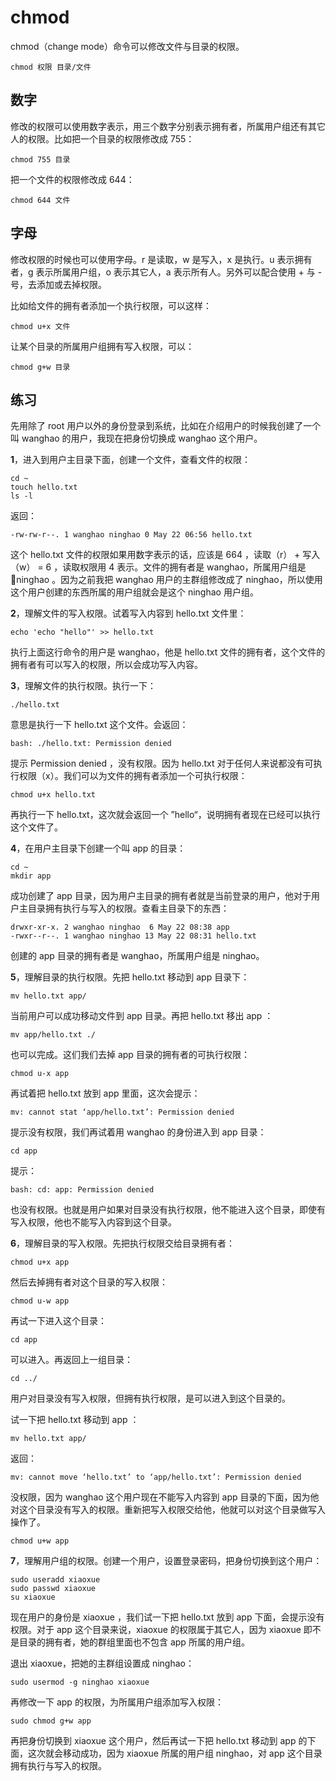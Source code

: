 # chmod

chmod（change mode）命令可以修改文件与目录的权限。

```
chmod 权限 目录/文件
```

## 数字

修改的权限可以使用数字表示，用三个数字分别表示拥有者，所属用户组还有其它人的权限。比如把一个目录的权限修改成 755：

```
chmod 755 目录
```

把一个文件的权限修改成 644：

```
chmod 644 文件
```

## 字母

修改权限的时候也可以使用字母。r 是读取，w 是写入，x 是执行。u 表示拥有者，g 表示所属用户组，o 表示其它人，a 表示所有人。另外可以配合使用 + 与 - 号，去添加或去掉权限。

比如给文件的拥有者添加一个执行权限，可以这样：

```
chmod u+x 文件
```

让某个目录的所属用户组拥有写入权限，可以：

```
chmod g+w 目录
```

## 练习

先用除了 root 用户以外的身份登录到系统，比如在介绍用户的时候我创建了一个叫 wanghao 的用户，我现在把身份切换成 wanghao 这个用户。

**1**，进入到用户主目录下面，创建一个文件，查看文件的权限：

```
cd ~
touch hello.txt
ls -l
```

返回：

```
-rw-rw-r--. 1 wanghao ninghao 0 May 22 06:56 hello.txt
```

这个 hello.txt 文件的权限如果用数字表示的话，应该是 664 ，读取（r） + 写入（w） = 6 ，读取权限用  4 表示。文件的拥有者是 wanghao，所属用户组是 ninghao 。因为之前我把 wanghao 用户的主群组修改成了 ninghao，所以使用这个用户创建的东西所属的用户组就会是这个 ninghao 用户组。

**2**，理解文件的写入权限。试着写入内容到 hello.txt 文件里：

```
echo 'echo "hello"' >> hello.txt
```

执行上面这行命令的用户是 wanghao，他是 hello.txt 文件的拥有者，这个文件的拥有者有可以写入的权限，所以会成功写入内容。

**3**，理解文件的执行权限。执行一下：

```
./hello.txt
```

意思是执行一下 hello.txt 这个文件。会返回：

```
bash: ./hello.txt: Permission denied
```

提示 Permission denied ，没有权限。因为 hello.txt 对于任何人来说都没有可执行权限（x）。我们可以为文件的拥有者添加一个可执行权限：

```
chmod u+x hello.txt
```

再执行一下 hello.txt，这次就会返回一个 ”hello“，说明拥有者现在已经可以执行这个文件了。

**4**，在用户主目录下创建一个叫 app 的目录：

```
cd ~
mkdir app
```

成功创建了 app 目录，因为用户主目录的拥有者就是当前登录的用户，他对于用户主目录拥有执行与写入的权限。查看主目录下的东西：

```
drwxr-xr-x. 2 wanghao ninghao  6 May 22 08:38 app
-rwxr--r--. 1 wanghao ninghao 13 May 22 08:31 hello.txt
```

创建的 app 目录的拥有者是 wanghao，所属用户组是 ninghao。

**5**，理解目录的执行权限。先把 hello.txt 移动到 app 目录下：

```
mv hello.txt app/
```

当前用户可以成功移动文件到 app 目录。再把 hello.txt 移出 app ：

```
mv app/hello.txt ./
```

也可以完成。这们我们去掉 app 目录的拥有者的可执行权限：

```
chmod u-x app
```

再试着把 hello.txt 放到 app 里面，这次会提示：

```
mv: cannot stat ‘app/hello.txt’: Permission denied
```

提示没有权限，我们再试着用 wanghao 的身份进入到 app 目录：

```
cd app
```

提示：

```
bash: cd: app: Permission denied
```

也没有权限。也就是用户如果对目录没有执行权限，他不能进入这个目录，即使有写入权限，他也不能写入内容到这个目录。

**6**，理解目录的写入权限。先把执行权限交给目录拥有者：

```
chmod u+x app
```

然后去掉拥有者对这个目录的写入权限：

```
chmod u-w app
```

再试一下进入这个目录：

```
cd app
```

可以进入。再返回上一组目录：

```
cd ../
```

用户对目录没有写入权限，但拥有执行权限，是可以进入到这个目录的。

试一下把 hello.txt 移动到 app ：

```
mv hello.txt app/
```

返回：

```
mv: cannot move ‘hello.txt’ to ‘app/hello.txt’: Permission denied
```

没权限，因为 wanghao 这个用户现在不能写入内容到 app 目录的下面，因为他对这个目录没有写入的权限。重新把写入权限交给他，他就可以对这个目录做写入操作了。

```
chmod u+w app
```

**7**，理解用户组的权限。创建一个用户，设置登录密码，把身份切换到这个用户：

```
sudo useradd xiaoxue
sudo passwd xiaoxue
su xiaoxue
```

现在用户的身份是 xiaoxue ，我们试一下把 hello.txt 放到 app 下面，会提示没有权限。对于 app 这个目录来说，xiaoxue 的权限属于其它人，因为 xiaoxue 即不是目录的拥有者，她的群组里面也不包含 app 所属的用户组。

退出 xiaoxue，把她的主群组设置成 ninghao：

```
sudo usermod -g ninghao xiaoxue
```

再修改一下 app 的权限，为所属用户组添加写入权限：

```
sudo chmod g+w app
```

再把身份切换到 xiaoxue 这个用户，然后再试一下把 hello.txt 移动到 app 的下面，这次就会移动成功，因为 xiaoxue 所属的用户组 ninghao，对 app 这个目录拥有执行与写入的权限。

